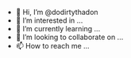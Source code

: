 - 👋 Hi, I’m @dodirtythadon
- 👀 I’m interested in ...
- 🌱 I’m currently learning ...
- 💞️ I’m looking to collaborate on ...
- 📫 How to reach me ...

<!---
dodirtythadon/dodirtythadon is a ✨ special ✨ repository because its `README.md` (this file) appears on your GitHub profile.
You can click the Preview link to take a look at your changes.
--->
